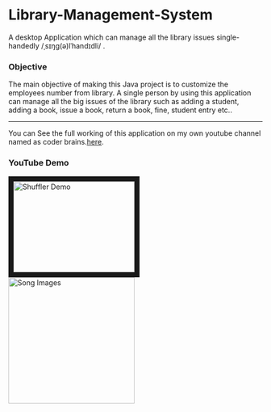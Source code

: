 # Library-Management-System
A desktop Application which can manage all the library issues single-handedly
/ˌsɪŋɡ(ə)lˈhandɪdli/
.


<h3>Objective</h3> 
The main objective of making this Java project is to customize the employees number from library. A single person by using this application can manage all the big issues of the library such as adding a student, adding a book, issue a book, return a book, fine, student entry etc..

***

You can See the full working of this application on my own youtube channel named as coder brains.<a href="https://appetize.io/app/06wpw6dgrdg02v042qxrcjt1y8?device=nexus5&scale=100&orientation=portrait&osVersion=7.1&deviceColor=black">here</a>.


<h3>YouTube Demo</h3>
<a href="https://www.youtube.com/channel/UC4CwQWuy47lTFP8-RhtF8lw"><img src="https://i.ytimg.com/an_webp/ryXfexI1fRQ/mqdefault_6s.webp?du=3000&sqp=CKzSzoQG&rs=AOn4CLBoSE-om_HliqGfvE97QbKz2ju70A" 
alt="Shuffler Demo" width="240" height="180" border="10" /></a>

<div class="row">
      <img src="D:\new\Library-management\Welcome Screen.png" width="250" title="Song Images">
     
</div>


